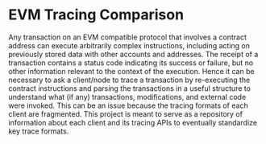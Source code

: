# EVM Tracing Comparison

Any transaction on an EVM compatible protocol that involves a contract address can execute arbitrarily complex instructions, including acting on previously stored data with other accounts and addresses. The receipt of a transaction contains a status code indicating its success or failure, but no other information relevant to the context of the execution. Hence it can be necessary to ask a client/node to trace a transaction by re-executing the contract instructions and parsing the transactions in a useful structure to understand what (if any) transactions, modifications, and external code were invoked. This can be an issue because the tracing formats of each client are fragmented. This project is meant to serve as a repository of information about each client and its tracing APIs to eventually standardize key trace formats.
